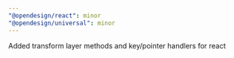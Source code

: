 ```yaml
---
"@opendesign/react": minor
"@opendesign/universal": minor
---
```


Added transform layer methods and key/pointer handlers for react
